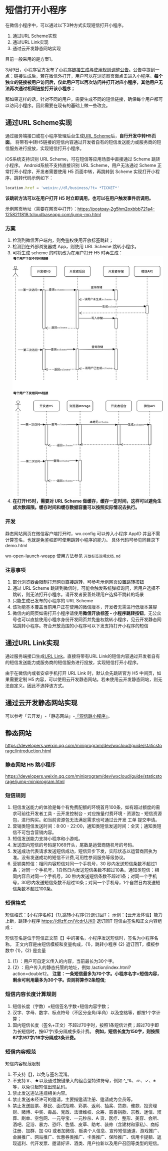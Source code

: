 # 短信打开小程序

在微信小程序中，可以通过以下3种方式实现短信打开小程序。
1. 通过URL Scheme实现
2. 通过URL Link实现
3. 通过云开发静态网站实现

目前一般采用的是方案1。

3月9日，小程序官方发布了[小程序链接生成与使用规则调整公告](https://developers.weixin.qq.com/community/develop/doc/000aeab88a4ea0c5c89d81fde5b801)。公告中提到一点：链接生成后，若在微信外打开，用户可以在浏览器页面点击进入小程序。**每个独立的链接被用户访问后，仅此用户可以再次访问并打开对应小程序，其他用户无法再次通过相同链接打开该小程序**；

那如果这样的话，针对不同的用户，需要生成不同的短信链接，确保每个用户都可以访问小程序。因此需要在现有的基础上做一些改变。

## 通过URL Scheme实现
通过服务端接口或在小程序管理后台生成[URL Scheme](https://developers.weixin.qq.com/miniprogram/dev/framework/open-ability/url-scheme.html)后，**自行开发中转H5页面**。
将带有中转H5链接的短信内容通过开发者自有的短信发送能力或服务商的短信服务进行投放，实现短信打开小程序。

iOS系统支持识别 URL Scheme，可在短信等应用场景中直接通过 Scheme 跳转小程序。
Android系统不支持直接识别 URL Scheme，用户无法通过 Scheme 正常打开小程序，开发者需要使用 H5 页面中转，再跳转到 Scheme 实现打开小程序，跳转代码示例如下：
```js
location.href = 'weixin://dl/business/?t= *TICKET*'
```
**该跳转方法可以在用户打开 H5 时立即调用，也可以在用户触发事件后调用。**

示例网页地址（需要在网页中打开）：https://postpay-2g5hm2oxbbb721a4-1258211818.tcloudbaseapp.com/jump-mp.html

### 方案
1. 检测到微信客户端内，则免鉴权使用开放标签跳转；
2. 检测到在外部浏览器或 App，则使用 URL Scheme 跳转小程序。
3. 可将生成 scheme 的时机改为在用户打开 H5 时再生成：
   ![每个用户下发的链接](../images/每个用户下发的链接.jpg)
4. **在打开H5时，需要对 URL Scheme 做缓存，缓存一定时间，这样可以避免生成次数超限。缓存时间和缓存数据容量可以按照实际情况去执行。**

### 开发
静态网站网页在微信客户端打开时，wx.config 可以传入小程序 AppID 并且不需计算签名，也就是免鉴权即可使用跳转小程序的能力。
具体代码可参见同目录下 demo.html

wx-open-launch-weapp 使用方法参见 `开放标签说明文档.md`


### 注意事项
1. 部分浏览器会限制打开网页直接跳转，可参考示例网页设置跳转按钮
2. 通过 URL Scheme 跳转到微信时，可能会触发系统弹框询问，若用户选择不跳转，则无法打开小程序。请开发者妥善处理用户选择不跳转的场景
3. 只能生成已发布的小程序的 URL Scheme
4. 该功能基本覆盖当前用户正在使用的微信版本，开发者无需进行低版本兼容
5. 微信内的网页如需打开小程序请使用**微信开放标签 - 小程序跳转按钮**，无公众号也可以直接使用小程序身份开发网页并免鉴权跳转小程序，见云开发静态网站跳转小程序。符合开放范围的小程序可以下发支持打开小程序的短信


## 通过URL Link实现
通过服务端接口生成[URL Link](https://developers.weixin.qq.com/miniprogram/dev/framework/open-ability/url-link.html)。直接将带有URL Link的短信内容通过开发者自有的短信发送能力或服务商的短信服务进行投放，实现短信打开小程序。

由于在微信内或者安卓手机打开 URL Link 时，默认会先跳转官方 H5 中间页，如果需要定制 H5 内容，可以使用云开发静态网站。若未使用云开发静态网站，则无法自定义。因此不选择该方式。

## 通过云开发静态网站实现
可以参考「云开发」-「静态网站」-[「短信跳小程序」](https://developers.weixin.qq.com/miniprogram/dev/wxcloud/guide/staticstorage/msg-miniprogram.html)。


## 静态网站
https://developers.weixin.qq.com/miniprogram/dev/wxcloud/guide/staticstorage/introduction.html

### 静态网站 H5 跳小程序
https://developers.weixin.qq.com/miniprogram/dev/wxcloud/guide/staticstorage/jump-miniprogram.html

### 短信规则
1. 短信发送能力的体验是每个有免费配额的环境首月100条，如有超过额度的需求可前往开发者工具 - 云开发控制台 - 对应按量付费环境 - 资源包 - 短信资源包，进行购买。如当前资源包无法满足需求也可通过云开发 工单 提交申请。
2. 营销类短信发送时间：8:00 - 22:00，通知类短信发送时间：全天；通知类短信不可包含营销内容。
3. 短信发送能力支持小程序和小游戏。
4. 发送国内短信的号码是1069开头，尾数是运营商随机号的号码。
5. 发送成功代表请求发送短信成功，短信异步下发，实际状态以运营商回执为准。没有发送成功的短信不计费,可用性参阅服务等级协议。
6. 营销类短信：相同内容短信对同一个手机号，30 秒内发送短信条数不超过1条；对同一个手机号，1自然日内发送短信条数不超过10条。通知类短信：相同内容且对同一个手机号，30 秒内发送短信条数不超过1条；对同一个手机号，30秒内发送短信条数不超过10条；对同一个手机号，1个自然日内发送短信条数不超过100条。
   
### 短信格式
短信格式：【小程序名称】{1},跳转小程序{2}退订回T； 示例：【云开发体验】能力上新，跳转小程序 https://dllzff.cn/VcdrUJK0 退订回T 短信由签名和正文内容组成：

短信签名是位于短信正文前【】中的署名，小程序发送短信时，签名为小程序名称。
正文内容是由短信模板和变量构成，{1}，跳转小程序 {2} 退订回T，模板参数中 {1}，{2} 是变量
1. {1} ：用户可自定义传入的内容，当前最长为30个字。
2. {2} ：用户传入的静态托管的地址，例如 /action/index.html?action=double12。
**注意：一条短信最多为70个字。小程序名字+短信内容，剩余可利用最多为30个字。否则将算作2条短信;**

### 短信内容长度计算规则
1. 短信长度（字数）=短信签名字数+短信内容字数；
2. 汉字、字母、数字、标点符号（不区分全角/半角）以及空格等，都按1个字计算；
3. 国内短信长度（签名+正文）不超过70字时，按照1条短信计费；超过70字即为长短信时，按67字/条分隔成多条计费。
**例如，短信长度为150字，则按照67字/67字/16字分隔成3条计费。**

### 短信内容规范
短信内容规范限制

1. 不支持【】，以免与签名混淆。
2. 不支持￥、★以及通过按键录入的组合型特殊符号，例如 ^_^&、☞、✓、※ 等，以免引起短信出现乱码。
3. 禁止发送违法违规相关内容。
4. 禁止发送未经许可的邀请，主要指邀请注册、邀请成为会员等。
5. 禁止发送股票、移民、面试招聘、彩票、返利、抽奖、贷款、催款、投资理财、赌博、中奖、毒品、党政、法律维权、众筹、慈善捐款、宗教、迷信、殡葬、刷单、空包网、一元夺宝、一元秒杀、A 货、医疗、整形、美容、会所、酒吧、足浴、暴力、恐吓、色情、皮草、助考、装修（含建材和家私）、商标注册、加群、加 QQ 或者加微信、贩卖个人信息、宣传短信通道、游戏推广、会展推广、网站推广、优惠券类推广、卡类推广、保险推广、信用卡提额、返现返利、代开发票、邀请好评、酒类、用户拉新以及用户召回等类型的短信。
